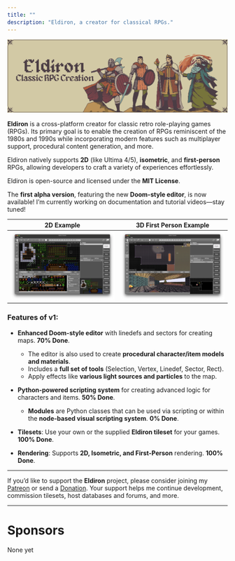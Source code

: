```yaml
---
title: ""
description: "Eldiron, a creator for classical RPGs."
---
```


![Eldiron Map](./coverlarge.png)

**Eldiron** is a cross-platform creator for classic retro role-playing games (RPGs). Its primary goal is to enable the creation of RPGs reminiscent of the 1980s and 1990s while incorporating modern features such as multiplayer support, procedural content generation, and more.

Eldiron natively supports **2D** (like Ultima 4/5), **isometric**, and **first-person** RPGs, allowing developers to craft a variety of experiences effortlessly.

Eldiron is open-source and licensed under the **MIT License**.

The **first alpha version**, featuring the new **Doom-style editor**, is now available! I’m currently working on documentation and tutorial videos—stay tuned!

2D Example           | 3D First Person Example
:-------------------------:|:-------------------------:
![Eldiron Screenshot](./screenshot_harbor_2d.png)  |  ![Eldiron Screenshot](./screenshot.png)

### Features of v1:

- **Enhanced Doom-style editor** with linedefs and sectors for creating maps. **70% Done**.
  - The editor is also used to create **procedural character/item models and materials**.
  - Includes a **full set of tools** (Selection, Vertex, Linedef, Sector, Rect).
  - Apply effects like **various light sources and particles** to the map.

- **Python-powered scripting system** for creating advanced logic for characters and items. **50% Done**.
  - **Modules** are Python classes that can be used via scripting or within the **node-based visual scripting system**. **0% Done**.

- **Tilesets**: Use your own or the supplied **Eldiron tileset** for your games. **100% Done**.
- **Rendering**: Supports **2D, Isometric, and First-Person** rendering. **100% Done**.

---

If you’d like to support the **Eldiron** project, please consider joining my [Patreon](https://www.patreon.com/eldiron) or send a [Donation](https://www.paypal.me/markusmoenigos). Your support helps me continue development, commission tilesets, host databases and forums, and more.

---

<!-- ![Screenshot](character_screenshot.png) -->

<!-- {{< youtube hrhmtCG9ePw >}} -->

# Sponsors

None yet

<!-- [![Digital Ocean](./DO_Logo_Horizontal_Blue.png?lightbox=false)](https://www.digitalocean.com/?utm_medium=opensource&utm_source=Eldiron) -->

